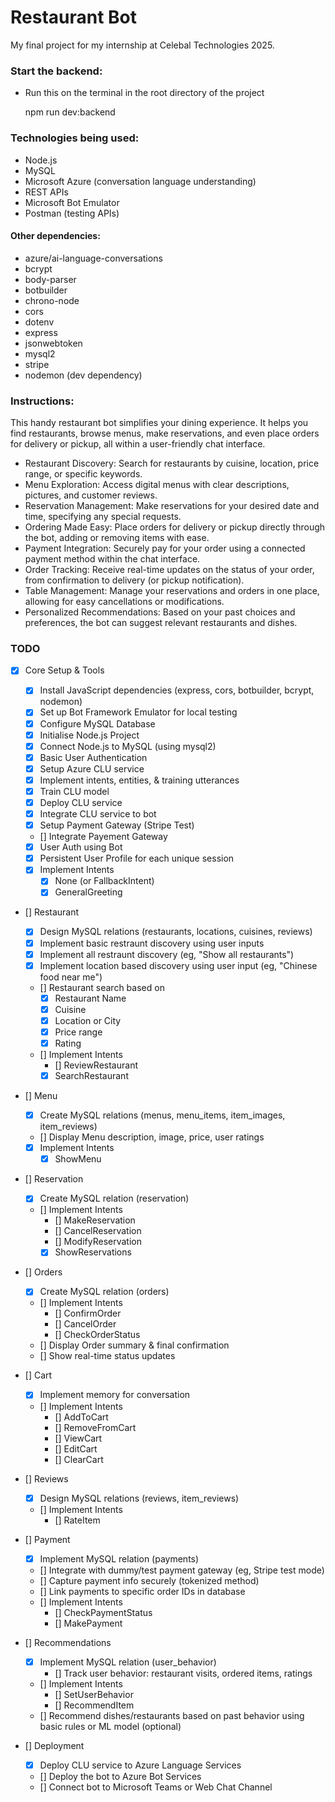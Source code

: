# Restaurant Bot

My final project for my internship at Celebal Technologies 2025.

### Start the backend:

- Run this on the terminal in the root directory of the project

  npm run dev:backend

### Technologies being used:

- Node.js
- MySQL
- Microsoft Azure (conversation language understanding)
- REST APIs
- Microsoft Bot Emulator
- Postman (testing APIs)

#### Other dependencies:

- azure/ai-language-conversations
- bcrypt
- body-parser
- botbuilder
- chrono-node
- cors
- dotenv
- express
- jsonwebtoken
- mysql2
- stripe
- nodemon (dev dependency)

### Instructions:

This handy restaurant bot simplifies your dining experience. It helps you find restaurants, browse menus, make reservations, and even place orders for delivery or pickup, all within a user-friendly chat interface.

- Restaurant Discovery: Search for restaurants by cuisine, location, price range, or specific keywords.
- Menu Exploration: Access digital menus with clear descriptions, pictures, and customer reviews.
- Reservation Management: Make reservations for your desired date and time, specifying any special requests.
- Ordering Made Easy: Place orders for delivery or pickup directly through the bot, adding or removing items with ease.
- Payment Integration: Securely pay for your order using a connected payment method within the chat interface.
- Order Tracking: Receive real-time updates on the status of your order, from confirmation to delivery (or pickup notification).
- Table Management: Manage your reservations and orders in one place, allowing for easy cancellations or modifications.
- Personalized Recommendations: Based on your past choices and preferences, the bot can suggest relevant restaurants and dishes.

### TODO

- [x] Core Setup & Tools

  - [x] Install JavaScript dependencies (express, cors, botbuilder, bcrypt, nodemon)
  - [x] Set up Bot Framework Emulator for local testing
  - [x] Configure MySQL Database
  - [x] Initialise Node.js Project
  - [x] Connect Node.js to MySQL (using mysql2)
  - [x] Basic User Authentication
  - [x] Setup Azure CLU service
  - [x] Implement intents, entities, & training utterances
  - [x] Train CLU model
  - [x] Deploy CLU service
  - [x] Integrate CLU service to bot
  - [x] Setup Payment Gateway (Stripe Test)
  - [] Integrate Payement Gateway
  - [x] User Auth using Bot
  - [x] Persistent User Profile for each unique session
  - [x] Implement Intents
    - [x] None (or FallbackIntent)
    - [x] GeneralGreeting

- [] Restaurant

  - [x] Design MySQL relations (restaurants, locations, cuisines, reviews)
  - [x] Implement basic restraunt discovery using user inputs
  - [x] Implement all restraunt discovery (eg, "Show all restaurants")
  - [x] Implement location based discovery using user input (eg, "Chinese food near me")
  - [] Restaurant search based on
    - [x] Restaurant Name
    - [x] Cuisine
    - [x] Location or City
    - [x] Price range
    - [x] Rating
  - [] Implement Intents
    - [] ReviewRestaurant
    - [x] SearchRestaurant

- [] Menu

  - [x] Create MySQL relations (menus, menu_items, item_images, item_reviews)
  - [] Display Menu description, image, price, user ratings
  - [x] Implement Intents
    - [x] ShowMenu

- [] Reservation

  - [x] Create MySQL relation (reservation)
  - [] Implement Intents
    - [] MakeReservation
    - [] CancelReservation
    - [] ModifyReservation
    - [x] ShowReservations

- [] Orders

  - [x] Create MySQL relation (orders)
  - [] Implement Intents
    - [] ConfirmOrder
    - [] CancelOrder
    - [] CheckOrderStatus
  - [] Display Order summary & final confirmation
  - [] Show real-time status updates

- [] Cart

  - [x] Implement memory for conversation
  - [] Implement Intents
    - [] AddToCart
    - [] RemoveFromCart
    - [] ViewCart
    - [] EditCart
    - [] ClearCart

- [] Reviews

  - [x] Design MySQL relations (reviews, item_reviews)
  - [] Implement Intents
    - [] RateItem

- [] Payment

  - [x] Implement MySQL relation (payments)
  - [] Integrate with dummy/test payment gateway (eg, Stripe test mode)
  - [] Capture payment info securely (tokenized method)
  - [] Link payments to specific order IDs in database
  - [] Implement Intents
    - [] CheckPaymentStatus
    - [] MakePayment

- [] Recommendations

  - [x] Implement MySQL relation (user_behavior)
    - [] Track user behavior: restaurant visits, ordered items, ratings
  - [] Implement Intents
    - [] SetUserBehavior
    - [] RecommendItem
  - [] Recommend dishes/restaurants based on past behavior using basic rules or ML model (optional)

- [] Deployment

  - [x] Deploy CLU service to Azure Language Services
  - [] Deploy the bot to Azure Bot Services
  - [] Connect bot to Microsoft Teams or Web Chat Channel

<!-- - [] Complete Frontend

  - [] ChatWindow: Main chat container using Bot Framework Web Chat SDK for messaging UI.
  - [] ChatHeader: Bot name, status indicator, and possibly a user profile button.
  - [] RestaurantList: Displays list of restaurants (name, rating, cuisine, price range)
  - [] RestaurantCard: Individual restaurant item with basic info and thumbnail.
  - [] LocationFilter: Filter restaurants by city/area.
  - [] CuisineFilter: Filter restaurants by cuisine types.
  - [] RestaurantDetails: Detailed info page/modal for a selected restaurant (address, reviews, menu link).
  - [] MenuList:
  - [] MenuItemCard: -->
